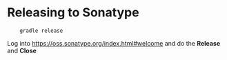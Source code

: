 # Releasing to Sonatype

```
	gradle release
```

Log into https://oss.sonatype.org/index.html#welcome and do the **Release** and **Close**



